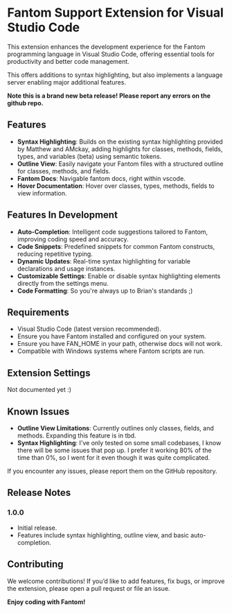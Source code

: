 # Fantom Support Extension for Visual Studio Code

This extension enhances the development experience for the Fantom programming language in Visual Studio Code, offering essential tools for productivity and better code management.

This offers additions to syntax highlighting, but also implements a language server enabling
major additional features. 

**Note this is a brand new beta release! Please report any errors on the github repo.** 

## Features

- **Syntax Highlighting**: Builds on the existing syntax highlighting provided by Matthew and AMckay, adding highlights for classes, methods, fields, types, and variables (beta) using semantic tokens. 
- **Outline View**: Easily navigate your Fantom files with a structured outline for classes, methods, and fields.
- **Fantom Docs**: Navigable fantom docs, right within vscode. 
- **Hover Documentation**: Hover over classes, types, methods, fields to view information. 

## Features In Development
- **Auto-Completion**: Intelligent code suggestions tailored to Fantom, improving coding speed and accuracy.
- **Code Snippets**: Predefined snippets for common Fantom constructs, reducing repetitive typing.
- **Dynamic Updates**: Real-time syntax highlighting for variable declarations and usage instances.
- **Customizable Settings**: Enable or disable syntax highlighting elements directly from the settings menu.
- **Code Formatting**: So you're always up to Brian's standards ;) 

## Requirements

- Visual Studio Code (latest version recommended).
- Ensure you have Fantom installed and configured on your system.
- Ensure you have FAN_HOME in your path, otherwise docs will not work. 
- Compatible with Windows systems where Fantom scripts are run.

## Extension Settings

Not documented yet :) 

## Known Issues

- **Outline View Limitations**: Currently outlines only classes, fields, and methods. Expanding this feature is in tbd.
- **Syntax Highlighting**: I've only tested on some small codebases, I know there will be some issues that pop up. I prefer it working 80% of the time than 0%, so I went for it even though it was quite complicated. 

If you encounter any issues, please report them on the GitHub repository.

## Release Notes

### 1.0.0
- Initial release.
- Features include syntax highlighting, outline view, and basic auto-completion.

## Contributing

We welcome contributions! If you’d like to add features, fix bugs, or improve the extension, please open a pull request or file an issue.

**Enjoy coding with Fantom!**